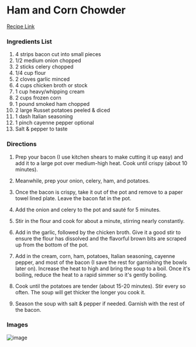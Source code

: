 # Ham and Corn Chowder

[Recipe Link](https://www.saltandlavender.com/ham-and-corn-chowder/)

### Ingredients List

1. 4 strips bacon cut into small pieces
1. 1/2 medium onion chopped
1. 2 sticks celery chopped
1. 1/4 cup flour
1. 2 cloves garlic minced
1. 4 cups chicken broth or stock
1. 1 cup heavy/whipping cream
1. 2 cups frozen corn
1. 1 pound smoked ham chopped
1. 2 large Russet potatoes peeled & diced
1. 1 dash Italian seasoning
1. 1 pinch cayenne pepper optional
1. Salt & pepper to taste

### Directions

1. Prep your bacon (I use kitchen shears to make cutting it up easy) and add it to a large pot over medium-high heat. Cook until crispy (about 10 minutes).

1. Meanwhile, prep your onion, celery, ham, and potatoes. 

1. Once the bacon is crispy, take it out of the pot and remove to a paper towel lined plate. Leave the bacon fat in the pot. 

1. Add the onion and celery to the pot and sauté for 5 minutes.

1. Stir in the flour and cook for about a minute, stirring nearly constantly.

1. Add in the garlic, followed by the chicken broth. Give it a good stir to ensure the flour has dissolved and the flavorful brown bits are scraped up from the bottom of the pot. 

1. Add in the cream, corn, ham, potatoes, Italian seasoning, cayenne pepper, and most of the bacon (I save the rest for garnishing the bowls later on). Increase the heat to high and bring the soup to a boil. Once it's boiling, reduce the heat to a rapid simmer so it's gently boiling. 

1. Cook until the potatoes are tender (about 15-20 minutes). Stir every so often. The soup will get thicker the longer you cook it.

1. Season the soup with salt & pepper if needed. Garnish with the rest of the bacon.


### Images

![image](https://v1.nitrocdn.com/gdQToJpjwmoFSVXcSlvjpaoApjexzIdE/assets/static/source/rev-9a16452/wp-content/uploads/2020/03/ham-corn-chowder-recipe-2-720x1080.jpg)

